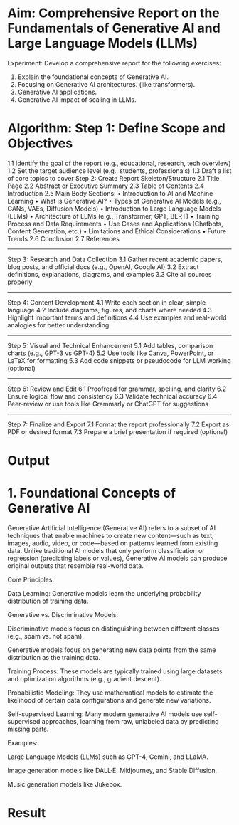 # Aim:	Comprehensive Report on the Fundamentals of Generative AI and Large Language Models (LLMs)
Experiment:
Develop a comprehensive report for the following exercises:
1.	Explain the foundational concepts of Generative AI. 
2.	Focusing on Generative AI architectures. (like transformers).
3.	Generative AI applications.
4.	Generative AI impact of scaling in LLMs.

# Algorithm: Step 1: Define Scope and Objectives
1.1 Identify the goal of the report (e.g., educational, research, tech overview)
1.2 Set the target audience level (e.g., students, professionals)
1.3 Draft a list of core topics to cover
Step 2: Create Report Skeleton/Structure
2.1 Title Page
2.2 Abstract or Executive Summary
2.3 Table of Contents
2.4 Introduction
2.5 Main Body Sections:
•	Introduction to AI and Machine Learning
•	What is Generative AI?
•	Types of Generative AI Models (e.g., GANs, VAEs, Diffusion Models)
•	Introduction to Large Language Models (LLMs)
•	Architecture of LLMs (e.g., Transformer, GPT, BERT)
•	Training Process and Data Requirements
•	Use Cases and Applications (Chatbots, Content Generation, etc.)
•	Limitations and Ethical Considerations
•	Future Trends
2.6 Conclusion
2.7 References
________________________________________
Step 3: Research and Data Collection
3.1 Gather recent academic papers, blog posts, and official docs (e.g., OpenAI, Google AI)
3.2 Extract definitions, explanations, diagrams, and examples
3.3 Cite all sources properly
________________________________________
Step 4: Content Development
4.1 Write each section in clear, simple language
4.2 Include diagrams, figures, and charts where needed
4.3 Highlight important terms and definitions
4.4 Use examples and real-world analogies for better understanding
________________________________________
Step 5: Visual and Technical Enhancement
5.1 Add tables, comparison charts (e.g., GPT-3 vs GPT-4)
5.2 Use tools like Canva, PowerPoint, or LaTeX for formatting
5.3 Add code snippets or pseudocode for LLM working (optional)
________________________________________
Step 6: Review and Edit
6.1 Proofread for grammar, spelling, and clarity
6.2 Ensure logical flow and consistency
6.3 Validate technical accuracy
6.4 Peer-review or use tools like Grammarly or ChatGPT for suggestions
________________________________________
Step 7: Finalize and Export
7.1 Format the report professionally
7.2 Export as PDF or desired format
7.3 Prepare a brief presentation if required (optional)



# Output
# 1. Foundational Concepts of Generative AI
Generative Artificial Intelligence (Generative AI) refers to a subset of AI techniques that enable machines to create new content—such as text, images, audio, video, or code—based on patterns learned from existing data. Unlike traditional AI models that only perform classification or regression (predicting labels or values), Generative AI models can produce original outputs that resemble real-world data.

Core Principles:

Data Learning: Generative models learn the underlying probability distribution of training data.

Generative vs. Discriminative Models:

Discriminative models focus on distinguishing between different classes (e.g., spam vs. not spam).

Generative models focus on generating new data points from the same distribution as the training data.

Training Process: These models are typically trained using large datasets and optimization algorithms (e.g., gradient descent).

Probabilistic Modeling: They use mathematical models to estimate the likelihood of certain data configurations and generate new variations.

Self-supervised Learning: Many modern generative AI models use self-supervised approaches, learning from raw, unlabeled data by predicting missing parts.

Examples:

Large Language Models (LLMs) such as GPT-4, Gemini, and LLaMA.

Image generation models like DALL·E, Midjourney, and Stable Diffusion.

Music generation models like Jukebox.

# Result

